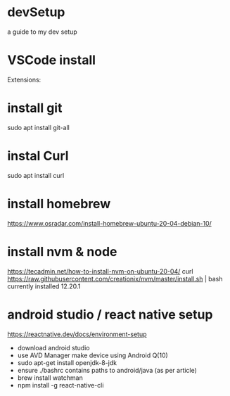 # devSetup
a guide to my dev setup

# VSCode install
Extensions:


# install git 
sudo apt install git-all

# instal Curl
sudo apt install curl 

# install homebrew
https://www.osradar.com/install-homebrew-ubuntu-20-04-debian-10/

# install nvm & node
https://tecadmin.net/how-to-install-nvm-on-ubuntu-20-04/
curl https://raw.githubusercontent.com/creationix/nvm/master/install.sh | bash 
currently installed 12.20.1

# android studio / react native setup
https://reactnative.dev/docs/environment-setup
 - download android studio
 - use AVD Manager make device using Android Q(10)
 - sudo apt-get install openjdk-8-jdk
 - ensure ./bashrc contains paths to android/java (as per article)
 - brew install watchman 
 - npm install -g react-native-cli
